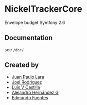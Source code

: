 # NickelTrackerCore
<description>
Envelope budget

<technologies>
Symfony 2.6

## Documentation
see `/doc/`

## Created by
- [Juan Paulo Lara](https://github.com/jplarar)
- [Joel Rodríguez](https://github.com/joelrdz)
- [Luis V Castilla](https://github.com/luisvcastilla)
- [Alejandro Hernández G](https://github.com/alexhg11)
- [Edmundo Fuentes](https://github.com/edmundofuentes)
